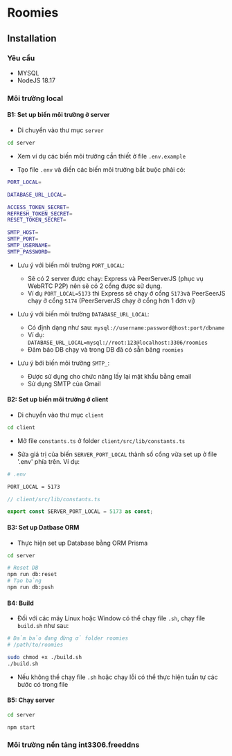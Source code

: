 # Roomies

## Installation

### Yêu cầu

- MYSQL
- NodeJS 18.17

### Môi trường local

#### B1: Set up biến môi trường ở server

- Di chuyển vào thư mục `server`

```bash
cd server
```

- Xem ví dụ các biến môi trường cần thiết ở file `.env.example`

- Tạo file `.env` và điền các biến môi trường bắt buộc phải có:

```bash
PORT_LOCAL=

DATABASE_URL_LOCAL=

ACCESS_TOKEN_SECRET=
REFRESH_TOKEN_SECRET=
RESET_TOKEN_SECRET=

SMTP_HOST=
SMTP_PORT=
SMTP_USERNAME=
SMTP_PASSWORD=
```

- Lưu ý với biến môi trường `PORT_LOCAL`:

  - Sẽ có 2 server được chạy: Express và PeerServerJS (phục vụ WebRTC P2P) nên sẽ có 2 cổng được sử dụng.
  - Ví dụ `PORT_LOCAL=5173` thì Express sẽ chạy ở cổng `5173`và PeerSeerJS chạy ở cổng `5174` (PeerServerJS chạy ở cổng hơn 1 đơn vị)

- Lưu ý với biến môi trường `DATABASE_URL_LOCAL`:

  - Có định dạng như sau: `mysql://username:password@host:port/dbname`
  - Ví dụ: `DATABASE_URL_LOCAL=mysql://root:123@localhost:3306/roomies`
  - Đảm bảo DB chạy và trong DB đã có sẵn bảng `roomies`

- Lưu ý bới biến môi trường `SMTP_`:
  - Được sử dụng cho chức năng lấy lại mật khẩu bằng email
  - Sử dụng SMTP của Gmail

#### B2: Set up biến môi trường ở client

- Di chuyển vào thư mục `client`

```bash
cd client
```

- Mở file `constants.ts` ở folder `client/src/lib/constants.ts`

- Sửa giá trị của biến `SERVER_PORT_LOCAL` thành số cổng vừa set up ở file '.env' phía trên. Ví dụ:

```bash
# .env

PORT_LOCAL = 5173
```

```ts
// client/src/lib/constants.ts

export const SERVER_PORT_LOCAL = 5173 as const;
```

#### B3: Set up Datbase ORM

- Thực hiện set up Database bằng ORM Prisma

```bash
cd server

# Reset DB
npm run db:reset
# Tạo bảng
npm run db:push
```

#### B4: Build

- Đối với các máy Linux hoặc Window có thể chạy file `.sh`, chạy file `build.sh` như sau:

```bash
# Đảm bảo đang đừng ở folder roomies
# /path/to/roomies

sudo chmod +x ./build.sh
./build.sh
```

- Nếu không thể chạy file `.sh` hoặc chạy lỗi có thể thực hiện tuần tự các bước có trong file

#### B5: Chạy server

```bash
cd server

npm start
```

### Môi trường nền tảng int3306.freeddns
